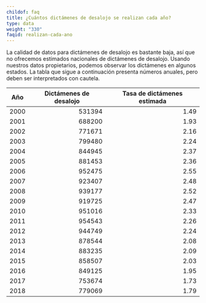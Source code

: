 ```yaml
---
childof: faq
title: ¿Cuántos dictámenes de desalojo se realizan cada año?
type: data
weight: "330"
faqid: realizan-cada-ano
---
```

La calidad de datos para dictámenes de desalojo es bastante baja, así que no ofrecemos estimados nacionales de dictámenes de desalojo. Usando nuestros datos propietarios, podemos observar los dictámenes en algunos estados. La tabla que sigue a continuación presenta números anuales, pero deben ser interpretados con cautela.

<table class="table-responsive page-stats">
<thead><tr><th title="Field #1">Año</th>
<th title="Field #2">Dictámenes de desalojo</th>
<th title="Field #3">Tasa de dictámenes estimada</th>
</tr></thead>
<tbody><tr>
<td align="right">2000</td>
<td align="right">531394</td>
<td align="right">1.49</td>
</tr>
<tr>
<td align="right">2001</td>
<td align="right">688200</td>
<td align="right">1.93</td>
</tr>
<tr>
<td align="right">2002</td>
<td align="right">771671</td>
<td align="right">2.16</td>
</tr>
<tr>
<td align="right">2003</td>
<td align="right">799480</td>
<td align="right">2.24</td>
</tr>
<tr>
<td align="right">2004</td>
<td align="right">844945</td>
<td align="right">2.37</td>
</tr>
<tr>
<td align="right">2005</td>
<td align="right">881453</td>
<td align="right">2.36</td>
</tr>
<tr>
<td align="right">2006</td>
<td align="right">952475</td>
<td align="right">2.55</td>
</tr>
<tr>
<td align="right">2007</td>
<td align="right">923407</td>
<td align="right">2.48</td>
</tr>
<tr>
<td align="right">2008</td>
<td align="right">939177</td>
<td align="right">2.52</td>
</tr>
<tr>
<td align="right">2009</td>
<td align="right">919725</td>
<td align="right">2.47</td>
</tr>
<tr>
<td align="right">2010</td>
<td align="right">951016</td>
<td align="right">2.33</td>
</tr>
<tr>
<td align="right">2011</td>
<td align="right">954543</td>
<td align="right">2.26</td>
</tr>
<tr>
<td align="right">2012</td>
<td align="right">944749</td>
<td align="right">2.24</td>
</tr>
<tr>
<td align="right">2013</td>
<td align="right">878544</td>
<td align="right">2.08</td>
</tr>
<tr>
<td align="right">2014</td>
<td align="right">883235</td>
<td align="right">2.09</td>
</tr>
<tr>
<td align="right">2015</td>
<td align="right">858507</td>
<td align="right">2.03</td>
</tr>
<tr>
<td align="right">2016</td>
<td align="right">849125</td>
<td align="right">1.95</td>
</tr>
<tr>
<td align="right">2017</td>
<td align="right">753674</td>
<td align="right">1.73</td>
</tr>
<tr>
<td align="right">2018</td>
<td align="right">779069</td>
<td align="right">1.79</td>
</tr>
</tbody></table>